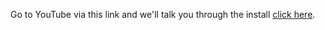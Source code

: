 Go to YouTube via this link and we'll talk you through the install [click here](https://www.youtube.com/watch?v=y7i0Y6ZIMa).
